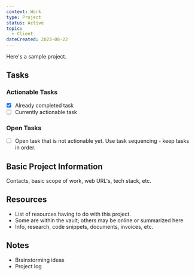 ```yaml
---
context: Work
type: Project
status: Active
topic:
  - Client
dateCreated: 2023-08-22
---
```


Here's a sample project.
## Tasks

### Actionable Tasks

* [x] Already completed task
* [ ] Currently actionable task

### Open Tasks

* [ ] Open task that is not actionable yet. Use task sequencing - keep tasks in order.

## Basic Project Information

Contacts, basic scope of work, web URL's, tech stack, etc.

## Resources

* List of resources having to do with this project.
* Some are within the vault; others may be online or summarized here
* Info, research, code snippets, documents, invoices, etc.

## Notes

* Brainstorming ideas
* Project log